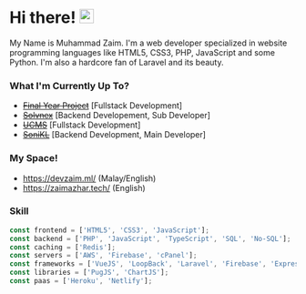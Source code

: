 # Hi there! <span><img src="https://media.giphy.com/media/hvRJCLFzcasrR4ia7z/giphy.gif" width="25px"></span>
My Name is Muhammad Zaim. I'm a web developer specialized in website programming languages like HTML5, CSS3, PHP, JavaScript and some Python. I'm also a hardcore fan of Laravel and its beauty.

### What I'm Currently Up To?
- ~~[Final Year Project](https://github.com/zaimazhar97/Golf-Scoring-System)~~ [Fullstack Development]
- ~~[Solvnex](https://www.solvnex.com/)~~ [Backend Developement, Sub Developer]
- ~~[UCMS](https://github.com/zaimazhar97/UCMS)~~ [Fullstack Development]
- ~~[SoniKL](https://wearesonikl.com/)~~ [Backend Development, Main Developer]

### My Space!
- https://devzaim.ml/ (Malay/English)
- https://zaimazhar.tech/ (English)

### Skill
```js
const frontend = ['HTML5', 'CSS3', 'JavaScript'];
const backend = ['PHP', 'JavaScript', 'TypeScript', 'SQL', 'No-SQL'];
const caching = ['Redis'];
const servers = ['AWS', 'Firebase', 'cPanel'];
const frameworks = ['VueJS', 'LoopBack', 'Laravel', 'Firebase', 'ExpressJS', 'TailwindCSS', 'NestJS'];
const libraries = ['PugJS', 'ChartJS'];
const paas = ['Heroku', 'Netlify'];
```
